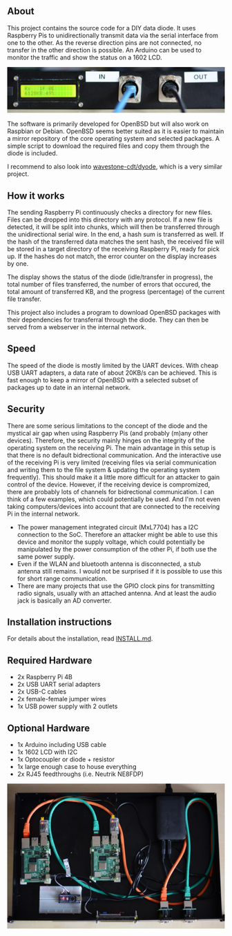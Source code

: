 ## About
This project contains the source code for a DIY data diode. It uses
Raspberry Pis to unidirectionally transmit data via the serial
interface from one to the other. As the reverse direction pins are
not connected, no transfer in the other direction is possible. An
Arduino can be used to monitor the traffic and show the status on
a 1602 LCD.

![Finished Diode](images/case.jpg)

The software is primarily developed for OpenBSD but will also work
on Raspbian or Debian. OpenBSD seems better suited as it is easier
to maintain a mirror repository of the core operating system and
selected packages. A simple script to download the required files
and copy them through the diode is included.

I recommend to also look into 
[wavestone-cdt/dyode](https://github.com/wavestone-cdt/dyode),
which is a very similar project.

## How it works
The sending Raspberry Pi continuously checks a directory for new files.
Files can be dropped into this directory with any protocol. If a new
file is detected, it will be split into chunks, which will then be
transferred through the unidirectional serial wire. In the end, a hash
sum is transferred as well. If the hash of the transferred data matches
the sent hash, the received file will be stored in a target directory of
the receiving Raspberry Pi, ready for pick up. If the hashes do not
match, the error counter on the display increases by one.

The display shows the status of the diode (idle/transfer in progress),
the total number of files transferred, the number of errors that
occured, the total amount of transferred KB, and the progress
(percentage) of the current file transfer.

This project also includes a program to download OpenBSD packages with
their dependencies for transferral through the diode. They can then be
served from a webserver in the internal network.

## Speed
The speed of the diode is mostly limited by the UART devices. With cheap
USB UART adapters, a data rate of about 20KB/s can be achieved. This is
fast enough to keep a mirror of OpenBSD with a selected subset of
packages up to date in an internal network.

## Security
There are some serious limitations to the concept of the diode and the
mystical air gap when using Raspberry Pis (and probably (m)any other
devices). Therefore, the security mainly hinges on the integrity of the
operating system on the receiving Pi. The main advantage in this setup
is that there is no default bidrectional communication. And the
interactive use of the receiving Pi is very limited (receiving files via
serial communication and writing them to the file system & updating the
operating system frequently). This should make it a little more
difficult for an attacker to gain control of the device. However, if the
receiving device is compromized, there are probably lots of channels for
bidrectional communication. I can think of a few examples, which could
potentially be used. And I'm not even taking computers/devices into
account that are connected to the receiving Pi in the internal network.
* The power management integrated circuit (MxL7704) has a I2C connection
to the SoC. Therefore an attacker might be able to use this device and
monitor the supply voltage, which could potentially be manipulated by
the power consumption of the other Pi, if both use the same power
supply.
* Even if the WLAN and bluetooth antenna is disconnected, a stub
antenna still remains. I would not be surprised if it is possible to use
this for short range communication.
* There are many projects that use the GPIO clock pins for transmitting radio
signals, usually with an attached antenna. And at least the audio jack
is basically an AD converter.
## Installation instructions
For details about the installation, read [INSTALL.md](INSTALL.md).

## Required Hardware
* 2x Raspberry Pi 4B
* 2x USB UART serial adapters
* 2x USB-C cables
* 2x female-female jumper wires
* 1x USB power supply with 2 outlets

## Optional Hardware
* 1x Arduino including USB cable
* 1x 1602 LCD with I2C
* 1x Optocoupler or diode + resistor
* 1x large enough case to house everything
* 2x RJ45 feedthroughs (i.e. Neutrik NE8FDP)

![images/inside](images/inside.jpg)
